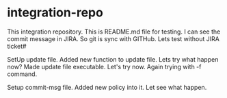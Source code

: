 # integration-repo
This integration repository. This is README.md file for testing.
I can see the commit message in JIRA. So git is sync with GITHub.
Lets test without JIRA ticket#

SetUp update file.
Added new function to update file. Lets try what happen now?
Made update file executable. Let's try now.
Again trying with -f command.

Setup commit-msg file.
Added new policy into it. Let see what happen.
